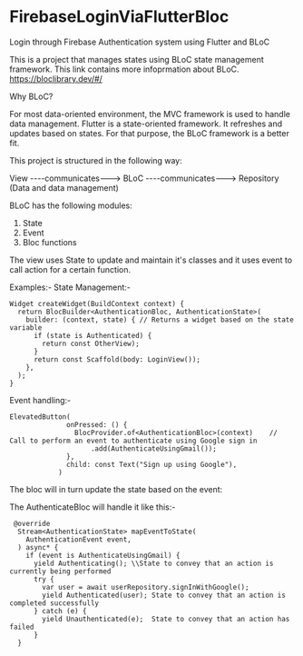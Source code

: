 # FirebaseLoginViaFlutterBloc
Login through Firebase Authentication system using Flutter and BLoC


This is a project that manages states using BLoC state management framework. This link contains more infoprmation about BLoC.
https://bloclibrary.dev/#/

Why BLoC?

For most data-oriented environment, the MVC framework is used to handle data management. Flutter is a state-oriented framework. It refreshes and updates based on states. 
For that purpose, the BLoC framework is a better fit. 

This project is structured in the following way: 

View ----communicates---> BLoC ----communicates---> Repository (Data and data management)

BLoC has the following modules: 

1) State
2) Event
3) Bloc functions

The view uses State to update and maintain it's classes and it uses event to call action for a certain function. 

Examples:-
  State Management:- 

    Widget createWidget(BuildContext context) {
      return BlocBuilder<AuthenticationBloc, AuthenticationState>( 
        builder: (context, state) { // Returns a widget based on the state variable
          if (state is Authenticated) {
            return const OtherView);
          }
          return const Scaffold(body: LoginView());
        },
      );
    }
  
  Event handling:- 
  
    ElevatedButton(
                  onPressed: () {
                    BlocProvider.of<AuthenticationBloc>(context)    // Call to perform an event to authenticate using Google sign in
                        .add(AuthenticateUsingGmail());          
                  },
                  child: const Text("Sign up using Google"),
                )
              
The bloc will in turn update the state based on the event:

The AuthenticateBloc will handle it like this:- 

     @override
      Stream<AuthenticationState> mapEventToState(
        AuthenticationEvent event,
      ) async* {
        if (event is AuthenticateUsingGmail) {
          yield Authenticating(); \\State to convey that an action is currently being performed
          try {
            var user = await userRepository.signInWithGoogle();
            yield Authenticated(user); State to convey that an action is completed successfully
          } catch (e) {
            yield Unauthenticated(e);  State to convey that an action has failed
          }
      }
